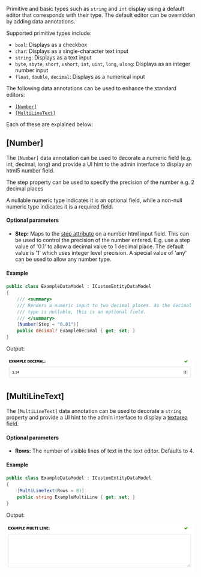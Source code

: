 ﻿Primitive and basic types such as `string` and `int` display using a default editor that corresponds with their type. The default editor can be overridden by adding data annotations.

Supported primitive types include:

- `bool`: Displays as a checkbox
- `char`: Displays as a single-character text input
- `string`: Displays as a text input
- `byte`, `sbyte`, `short`, `ushort`, `int`, `uint`, `long`, `ulong`: Displays as an integer number input
- `float`, `double`, `decimal`: Displays as a numerical input

The following data annotations can be used to enhance the standard editors:

- [`[Number]`](#number)
- [`[MultiLineText]`](#multilinetext)

Each of these are explained below:

## [Number]

The `[Number]` data annotation can be used to decorate a numeric field (e.g. int, decimal, long) and provide a UI hint to the admin interface to display an html5 number field. 

The step property can be used to specify the precision of the number e.g. 2 decimal places

A nullable numeric type indicates it is an optional field, while a non-null numeric type indicates it is a required field. 

#### Optional parameters

- **Step:** Maps to the [step attribute](https://developer.mozilla.org/en-US/docs/Web/HTML/Attributes/step) on a number html input field. This can be used to control the precision of the number entered. E.g. use a step value of '0.1' to allow a decimal value to 1 decimal place. The default value is '1' which uses integer level precision. A special value of 'any' can be used to allow any number type.

#### Example

```csharp
public class ExampleDataModel : ICustomEntityDataModel
{
    /// <summary>
    /// Renders a numeric input to two decimal places. As the decimal
    /// type is nullable, this is an optional field.
    /// </summary>
    [Number(Step = "0.01")]
    public decimal? ExampleDecimal { get; set; }
}
```

Output:

![Decimal numeric field example](images/decimal-number-field-example.png)

## [MultiLineText]

The `[MultiLineText]` data annotation can be used to decorate a `string` property and provide a UI hint to the admin interface to display a [textarea](https://developer.mozilla.org/en-US/docs/Web/HTML/Element/textarea) field.

#### Optional parameters

- **Rows:** The number of visible lines of text in the text editor. Defaults to 4.

#### Example

```csharp
public class ExampleDataModel : ICustomEntityDataModel
{
    [MultiLineText(Rows = 8)]
    public string ExampleMultiLine { get; set; }
}
```

Output:

![Multi-line text field example](images/multiline-text-field-example.png)